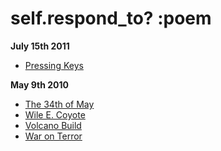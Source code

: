 # self.respond_to? :poem

__July 15th 2011__

* [Pressing Keys](poetry/blob/master/poems/pressing_keys.markdown)

__May 9th 2010__

* [The 34th of May](poetry/blob/master/poems/34th_of_may.markdown)
* [Wile E. Coyote](poetry/blob/master/poems/wile_e_coyote.markdown)
* [Volcano Build](poetry/blob/master/poems/volcano_build.markdown)
* [War on Terror](poetry/blob/master/poems/war_on_terror.markdown)

